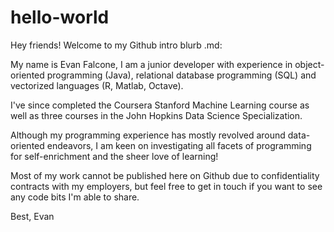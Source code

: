 # hello-world

Hey friends! Welcome to my Github intro blurb .md:

My name is Evan Falcone, I am a junior developer with
experience in object-oriented programming (Java), relational
database programming (SQL) and vectorized languages (R, Matlab,
Octave).

I've since completed the Coursera Stanford Machine Learning
course as well as three courses in the John Hopkins Data
Science Specialization.

Although my programming experience has mostly revolved around
data-oriented endeavors, I am keen on investigating all facets
of programming for self-enrichment and the sheer love of learning!

Most of my work cannot be published here on Github due to
confidentiality contracts with my employers, but feel free to get
in touch if you want to see any code bits I'm able to share.

Best,
Evan
